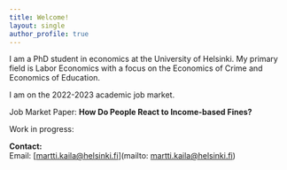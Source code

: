 ```yaml
---
title: Welcome!
layout: single
author_profile: true
---
```

I am a PhD student in economics at the University of Helsinki. My primary field is Labor Economics with a focus on the Economics of Crime and Economics of Education.  

I am on the 2022-2023 academic job market.

Job Market Paper:
**How Do People React to Income-based Fines?**

Work in progress:

**Contact:**  
Email: [martti.kaila@helsinki.fi](mailto: martti.kaila@helsinki.fi)
